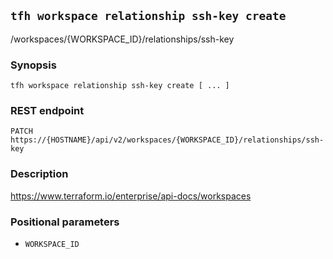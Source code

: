 ## `tfh workspace relationship ssh-key create`

/workspaces/{WORKSPACE_ID}/relationships/ssh-key

### Synopsis

    tfh workspace relationship ssh-key create [ ... ]

### REST endpoint

    PATCH https://{HOSTNAME}/api/v2/workspaces/{WORKSPACE_ID}/relationships/ssh-key

### Description

https://www.terraform.io/enterprise/api-docs/workspaces

### Positional parameters

* `WORKSPACE_ID`

